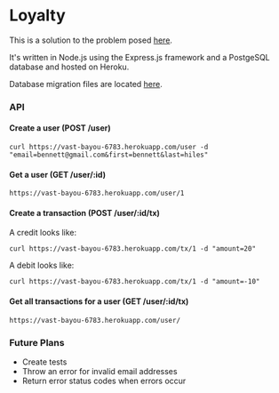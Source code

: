 # Loyalty

This is a solution to the problem posed [here](https://gist.github.com/mikeybtn/0c5f3a8a1b8ac549b73f).

It's written in Node.js using the Express.js framework and a PostgeSQL database and hosted on Heroku.

Database migration files are located [here](db/).

### API

#### Create a user (POST /user)

    curl https://vast-bayou-6783.herokuapp.com/user -d "email=bennett@gmail.com&first=bennett&last=hiles"

#### Get a user (GET /user/:id)

    https://vast-bayou-6783.herokuapp.com/user/1

#### Create a transaction (POST /user/:id/tx)

A credit looks like:

    curl https://vast-bayou-6783.herokuapp.com/tx/1 -d "amount=20"

A debit looks like:

    curl https://vast-bayou-6783.herokuapp.com/tx/1 -d "amount=-10"

#### Get all transactions for a user (GET /user/:id/tx)

    https://vast-bayou-6783.herokuapp.com/user/

### Future Plans

* Create tests
* Throw an error for invalid email addresses
* Return error status codes when errors occur

